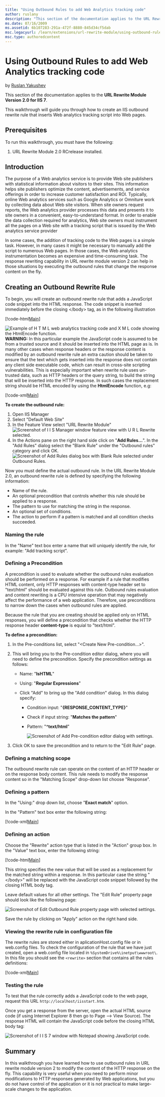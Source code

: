 ```yaml
---
title: "Using Outbound Rules to add Web Analytics tracking code"
author: ruslany
description: "This section of the documentation applies to the URL Rewrite Module Version 2.0 for IIS 7. This walkthrough will guide you through how to create an IIS outb..."
ms.date: 07/16/2009
ms.assetid: 6b107283-291a-472f-8880-845d34cf5dab
msc.legacyurl: /learn/extensions/url-rewrite-module/using-outbound-rules-to-add-web-analytics-tracking-code
msc.type: authoredcontent
---
```

# Using Outbound Rules to add Web Analytics tracking code

by [Ruslan Yakushev](https://github.com/ruslany)

This section of the documentation applies to the **URL Rewrite Module Version 2.0 for IIS 7**.

This walkthrough will guide you through how to create an IIS outbound rewrite rule that inserts Web analytics tracking script into Web pages.

## Prerequisites

To run this walkthrough, you must have the following:

1. URL Rewrite Module 2.0 RCrelease installed.

## Introduction

The purpose of a Web analytics service is to provide Web site publishers with statistical information about visitors to their sites. This information helps site publishers optimize the content, advertisements, and service offerings in order to increase customer satisfaction and ROI. Typically, online Web analytics services such as Google Analytics or Omniture work by collecting data about Web site visitors. When site owners request reports, the Web analytics provider processes this data and presents it to site owners in a convenient, easy-to-understand format. In order to enable the data collection required for analytics, Web site owners must instrument all the pages on a Web site with a tracking script that is issued by the Web analytics service provider

In some cases, the addition of tracking code to the Web pages is a simple task. However, in many cases it might be necessary to manually add the script to numerous Web pages. In those cases, the Web analytics instrumentation becomes an expensive and time-consuming task. The response rewriting capability in URL rewrite module version 2 can help in those situations by executing the outbound rules that change the response content on the fly.

## Creating an Outbound Rewrite Rule

To begin, you will create an outbound rewrite rule that adds a JavaScript code snippet into the HTML response. The code snippet is inserted immediately before the closing &lt;/body&gt; tag, as in the following illustration

[!code-html[Main](using-outbound-rules-to-add-web-analytics-tracking-code/samples/sample1.html)]

![Example of H T M L web analytics tracking code and X M L code showing the HtmlEncode function.](using-outbound-rules-to-add-web-analytics-tracking-code/_static/image1.gif) **WARNING:** In this particular example the JavaScript code is assumed to be from a trusted source and it should be inserted into the HTML page as is. In many other cases when response headers or the response content is modified by an outbound rewrite rule an extra caution should be taken to ensure that the text which gets inserted into the response does not contain any client side executable code, which can result in cross-site scripting vulnerabilities. This is especially important when rewrite rule uses un-trusted data, such as HTTP headers or the query string, to build the string that will be inserted into the HTTP response. In such cases the replacement string should be HTML encoded by using the **HtmlEncode** function, e.g:

[!code-xml[Main](using-outbound-rules-to-add-web-analytics-tracking-code/samples/sample2.xml)]

**To create the outbound rule:** 

1. Open IIS Manager
2. Select "Default Web Site"
3. In the Feature View select "URL Rewrite Module"  
    ![Screenshot of I I S Manager window feature view with U R L Rewrite selected.](using-outbound-rules-to-add-web-analytics-tracking-code/_static/image1.png)
4. In the Actions pane on the right hand side click on "**Add Rules...**". In the "Add Rules" dialog select the "Blank Rule" under the "Outbound rules" category and click OK.  
    ![Screenshot of Add Rules dialog box with Blank Rule selected under Outbound Rules.](using-outbound-rules-to-add-web-analytics-tracking-code/_static/image5.png)

Now you must define the actual outbound rule. In the URL Rewrite Module 2.0, an outbound rewrite rule is defined by specifying the following information:

- Name of the rule.
- An optional precondition that controls whether this rule should be applied to a response.
- The pattern to use for matching the string in the response.
- An optional set of conditions.
- The action to perform if a pattern is matched and all condition checks succeeded.

### Naming the rule

In the "Name" text box enter a name that will uniquely identify the rule, for example: "Add tracking script".

### Defining a Precondition

A precondition is used to evaluate whether the outbound rules evaluation should be performed on a response. For example if a rule that modifies HTML content, only HTTP responses with content-type header set to "text/html" should be evaluated against this rule. Outbound rules evaluation and content rewriting is a CPU intensive operation that may negatively affect the performance of a web application. Therefore, use preconditions to narrow down the cases when outbound rules are applied.

Because the rule that you are creating should be applied only on HTML responses, you will define a precondition that checks whether the HTTP response header **content-type** is equial to "text/html".

**To define a precondition:** 

1. In the Pre-conditions list, select "&lt;Create New Pre-condition...&gt;".
2. This will bring you to the Pre-condition editor dialog, where you will need to define the precondition. Specify the precondition settings as follows: 

   - Name: "**IsHTML**"
   - Using: "**Regular Expressions**"
   - Click "Add" to bring up the "Add condition" dialog. In this dialog specify: 

     - Condition input: "**{RESPONSE\_CONTENT\_TYPE}**"
     - Check if input string: "**Matches the pattern**"
     - Pattern: "**^text/html**"
  
       ![Screenshot of Add Pre-condition editor dialog with settings.](using-outbound-rules-to-add-web-analytics-tracking-code/_static/image9.png)
3. Click OK to save the precondition and to return to the "Edit Rule" page.

### Defining a matching scope

The outbound rewrite rule can operate on the content of an HTTP header or on the response body content. This rule needs to modify the response content so in the "Matching Scope" drop-down list choose "Response".

### Defining a pattern

In the "Using:" drop down list, choose "**Exact match**" option.

In the "Pattern" text box enter the following string:

[!code-xml[Main](using-outbound-rules-to-add-web-analytics-tracking-code/samples/sample3.xml)]

### Defining an action

Choose the "Rewrite" action type that is listed in the "Action" group box. In the "Value" text box, enter the following string:

[!code-html[Main](using-outbound-rules-to-add-web-analytics-tracking-code/samples/sample4.html)]

This string specifies the new value that will be used as a replacement for the matched string within a response. In this particular case the string "&lt;/body&gt;" will be replaced with the JavaScript code snippet followed by the closing HTML body tag.

Leave default values for all other settings. The "Edit Rule" property page should look like the following page:

![Screenshot of Edit Outbound Rule property page with selected settings.](using-outbound-rules-to-add-web-analytics-tracking-code/_static/image11.png)

Save the rule by clicking on "Apply" action on the right hand side.

### Viewing the rewrite rule in configuration file

The rewrite rules are stored either in aplicationHost.config file or in web.config files. To check the configuration of the rule that we have just created, open a web.config file located in `%SystemDrive%\inetput\wwwroot\`. In this file you should see the `<rewrite>` section that contains all the rules definitions:

[!code-xml[Main](using-outbound-rules-to-add-web-analytics-tracking-code/samples/sample5.xml)]

### Testing the rule

To test that the rule correctly adds a JavaScript code to the web page, request this URL `http://localhost/iisstart.htm`.

Once you get a response from the server, open the actual HTML source code (if using Internet Explorer 8 then go to Page --&gt; View Source). The response HTML will contain the JavaScript code before the closing HTML body tag:

![Screenshot of I I S 7 window with Notepad showing JavaScript code.](using-outbound-rules-to-add-web-analytics-tracking-code/_static/image13.png)

## Summary

In this walkthrough you have learned how to use outbound rules in URL rewrite module version 2 to modify the content of the HTTP response on the fly. This capability is very useful when you need to perform minor modifications to HTTP responses generated by Web applications, but you do not have control of the application or it is not practical to make large-scale changes to the application.
